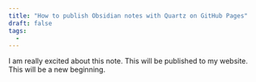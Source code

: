 ```yaml
---
title: "How to publish Obsidian notes with Quartz on GitHub Pages"
draft: false
tags:
  - 
---
```

 I am really excited about this note.
This will be published to my website.
This will be a new beginning.

